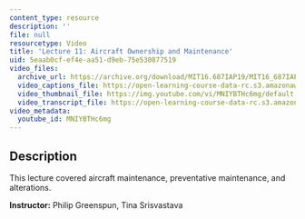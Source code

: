 ```yaml
---
content_type: resource
description: ''
file: null
resourcetype: Video
title: 'Lecture 11: Aircraft Ownership and Maintenance'
uid: 5eaab0cf-ef4e-aa51-d9eb-75e530877519
video_files:
  archive_url: https://archive.org/download/MIT16.687IAP19/MIT16_687IAP19_lec11_300k.mp4
  video_captions_file: https://open-learning-course-data-rc.s3.amazonaws.com/16-687-private-pilot-ground-school-january-iap-2019/e5231576909656df980fcacc922629b0_MNIYBTHc6mg.vtt
  video_thumbnail_file: https://img.youtube.com/vi/MNIYBTHc6mg/default.jpg
  video_transcript_file: https://open-learning-course-data-rc.s3.amazonaws.com/16-687-private-pilot-ground-school-january-iap-2019/4e3cc906995f86f584f35b39d8979b22_MNIYBTHc6mg.pdf
video_metadata:
  youtube_id: MNIYBTHc6mg
---
```


Description
-----------

This lecture covered aircraft maintenance, preventative maintenance, and alterations.

**Instructor:** Philip Greenspun, Tina Srisvastava